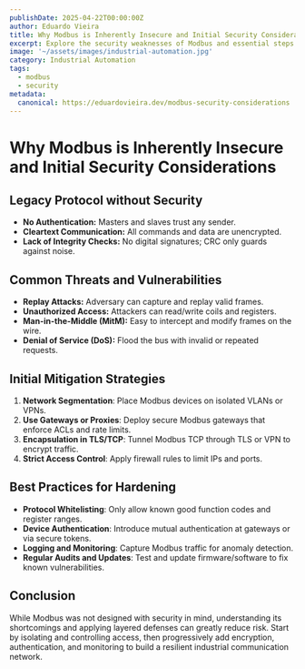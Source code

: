```yaml
---
publishDate: 2025-04-22T00:00:00Z
author: Eduardo Vieira
title: Why Modbus is Inherently Insecure and Initial Security Considerations
excerpt: Explore the security weaknesses of Modbus and essential steps to protect your industrial network.
image: '~/assets/images/industrial-automation.jpg'
category: Industrial Automation
tags:
  - modbus
  - security
metadata:
  canonical: https://eduardovieira.dev/modbus-security-considerations
---
```


# Why Modbus is Inherently Insecure and Initial Security Considerations

## Legacy Protocol without Security
- **No Authentication:** Masters and slaves trust any sender.
- **Cleartext Communication:** All commands and data are unencrypted.
- **Lack of Integrity Checks:** No digital signatures; CRC only guards against noise.

## Common Threats and Vulnerabilities
- **Replay Attacks:** Adversary can capture and replay valid frames.
- **Unauthorized Access:** Attackers can read/write coils and registers.
- **Man-in-the-Middle (MitM):** Easy to intercept and modify frames on the wire.
- **Denial of Service (DoS):** Flood the bus with invalid or repeated requests.

## Initial Mitigation Strategies
1. **Network Segmentation**: Place Modbus devices on isolated VLANs or VPNs.
2. **Use Gateways or Proxies**: Deploy secure Modbus gateways that enforce ACLs and rate limits.
3. **Encapsulation in TLS/TCP**: Tunnel Modbus TCP through TLS or VPN to encrypt traffic.
4. **Strict Access Control**: Apply firewall rules to limit IPs and ports.

## Best Practices for Hardening
- **Protocol Whitelisting**: Only allow known good function codes and register ranges.
- **Device Authentication**: Introduce mutual authentication at gateways or via secure tokens.
- **Logging and Monitoring**: Capture Modbus traffic for anomaly detection.
- **Regular Audits and Updates**: Test and update firmware/software to fix known vulnerabilities.

## Conclusion
While Modbus was not designed with security in mind, understanding its shortcomings and applying layered defenses can greatly reduce risk. Start by isolating and controlling access, then progressively add encryption, authentication, and monitoring to build a resilient industrial communication network.

